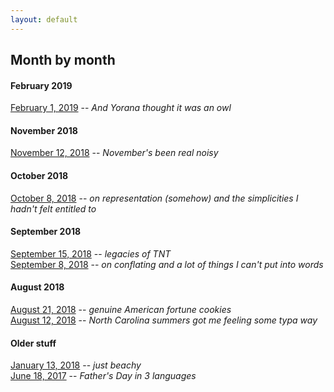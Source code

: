 ```yaml
---
layout: default
---
```

## Month by month

#### February 2019
[February 1, 2019](./poems/02012019.html) -- _And Yorana thought it was an owl_ <br>

#### November 2018
[November 12, 2018](./poems/11122018.html) -- _November's been real noisy_ <br>

#### October 2018
[October 8, 2018](./poems/10082018.html) -- _on representation (somehow) and the simplicities I hadn't felt entitled to_ <br>

#### September 2018
[September 15, 2018](./poems/09152018.html) -- _legacies of TNT_ <br>
[September 8, 2018](./poems/09082018.html) -- _on conflating and a lot of things I can't put into words_ <br>

#### August 2018
[August 21, 2018](./poems/08212018.html) -- _genuine American fortune cookies_ <br>
[August 12, 2018](./poems/08122018.html) -- _North Carolina summers got me feeling some typa way_ <br>

#### Older stuff 
[January 13, 2018](./poems/01132018.html) -- _just beachy_ <br>
[June 18, 2017](./poems/06182017.html) -- _Father's Day in 3 languages_ <br>
